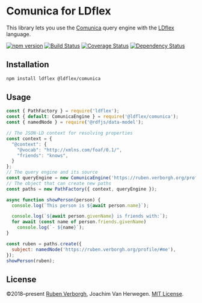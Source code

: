 # Comunica for LDflex
This library lets you use
the [Comunica](https://github.com/comunica/comunica/) query engine
with the [LDflex](https://github.com/LDflex/LDflex) language.

[![npm version](https://img.shields.io/npm/v/@ldflex/comunica.svg)](https://www.npmjs.com/package/@ldflex/comunica)
[![Build Status](https://travis-ci.com/LDflex/LDflex-Comunica.svg?branch=master)](https://travis-ci.com/LDflex/LDflex-Comunica)
[![Coverage Status](https://coveralls.io/repos/github/LDflex/LDflex-Comunica/badge.svg?branch=master)](https://coveralls.io/github/LDflex/LDflex-Comunica?branch=master)
[![Dependency Status](https://david-dm.org/LDflex/LDflex-Comunica.svg)](https://david-dm.org/LDflex/LDflex-Comunica)

## Installation
```bash
npm install ldflex @ldflex/comunica
```

## Usage
```JavaScript
const { PathFactory } = require('ldflex');
const { default: ComunicaEngine } = require('@ldflex/comunica');
const { namedNode } = require('@rdfjs/data-model');

// The JSON-LD context for resolving properties
const context = {
  "@context": {
    "@vocab": "http://xmlns.com/foaf/0.1/",
    "friends": "knows",
  }
};
// The query engine and its source
const queryEngine = new ComunicaEngine('https://ruben.verborgh.org/profile/');
// The object that can create new paths
const paths = new PathFactory({ context, queryEngine });

async function showPerson(person) {
  console.log(`This person is ${await person.name}`);

  console.log(`${await person.givenName} is friends with:`);
  for await (const name of person.friends.givenName)
    console.log(`- ${name}`);
}

const ruben = paths.create({
  subject: namedNode('https://ruben.verborgh.org/profile/#me'),
});
showPerson(ruben);
```

## License
©2018–present
[Ruben Verborgh](https://ruben.verborgh.org/),
Joachim Van Herwegen.
[MIT License](https://github.com/LDflex/LDflex-Comunica/blob/master/LICENSE.md).
